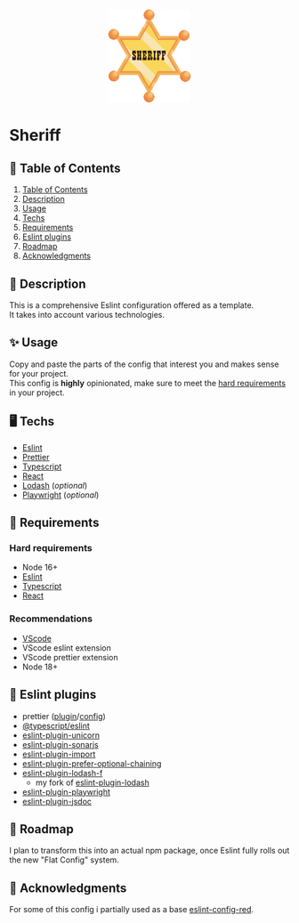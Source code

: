<br>
<p align="center"><img src="https://github.com/AndreaPontrandolfo/sheriff/blob/master/assets/images/sheriff_icon.png" width="148"></p>

# Sheriff

## <a name="table-of-contents"></a>📜 Table of Contents

1. [Table of Contents](#table-of-contents)
2. [Description](#description)
3. [Usage](#usage)
4. [Techs](#techs)
5. [Requirements](#requirements)
6. [Eslint plugins](#eslint-plugins)
7. [Roadmap](#roadmap)
8. [Acknowledgments](#acknowledgments)

## <a href="description"></a>📖 Description

This is a comprehensive Eslint configuration offered as a template.<br>
It takes into account various technologies.

## <a name="usage"></a>✨ Usage

Copy and paste the parts of the config that interest you and makes sense for your project.<br>
This config is **highly** opinionated, make sure to meet the [hard requirements](#hard-requirements) in your project.

## <a name="techs"></a>🖥️ Techs

- [Eslint](https://eslint.org/)
- [Prettier](https://prettier.io/)
- [Typescript](https://www.typescriptlang.org/)
- [React](https://reactjs.org/)
- [Lodash](https://lodash.com/) (*optional*)
- [Playwright](https://playwright.dev/) (*optional*)

## <a name="techs"></a>🔑 Requirements
 
### Hard requirements
- Node 16+
- [Eslint](https://eslint.org/)
- [Typescript](https://www.typescriptlang.org/)
- [React](https://reactjs.org/)

### Recommendations
- [VScode](https://code.visualstudio.com/)
- VScode eslint extension
- VScode prettier extension
- Node 18+

## <a name="eslint-plugins"></a>🐙 Eslint plugins 

- prettier ([plugin](https://github.com/prettier/eslint-plugin-prettier)/[config](https://github.com/prettier/eslint-config-prettier))
- [@typescript/eslint](https://github.com/typescript-eslint/typescript-eslint)
- [eslint-plugin-unicorn](https://github.com/sindresorhus/eslint-plugin-unicorn)
- [eslint-plugin-sonarjs](https://github.com/SonarSource/eslint-plugin-sonarjs)
- [eslint-plugin-import](https://github.com/import-js/eslint-plugin-import)
- [eslint-plugin-prefer-optional-chaining](https://github.com/horacio-penya/eslint-plugin-prefer-optional-chaining)
- [eslint-plugin-lodash-f](https://github.com/AndreaPontrandolfo/eslint-plugin-lodash)
    - my fork of [eslint-plugin-lodash](https://github.com/wix/eslint-plugin-lodash)
- [eslint-plugin-playwright](https://github.com/playwright-community/eslint-plugin-playwright)
- [eslint-plugin-jsdoc](https://github.com/gajus/eslint-plugin-jsdoc)

## <a name="roadmap"></a>🚀 Roadmap

I plan to transform this into an actual npm package, once Eslint fully rolls out the new "Flat Config" system.

## <a name="acknowledgments"></a>🙏 Acknowledgments

For some of this config i partially used as a base [eslint-config-red](https://github.com/GrosSacASac/JavaScript-Set-Up/blob/master/js/red-javascript-style-guide/index.js).